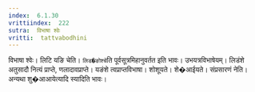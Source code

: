 ```yaml
---
index:  6.1.30
vrittiindex:  222
sutra:  विभाषा श्वेः
vritti:  tattvabodhini 
---
```


विभाषा श्वेः। लिटि यङि चेति। `लिड�ङोश्चे`ति पूर्वसूत्रमिहानुवर्तत इति भावः। उभयत्रविभाषेयम्। लिडंशे अतुसादौ नित्यं प्राप्ते, णलादावप्राप्ते। यङंशे त्वप्राप्तविभाषा। शोशूयते। शे�आईयते। संप्रसारणं नेति। अन्यथा शु�आआयेत्यादि स्यादिति भावः। 

